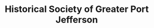 ---
layout: repo
title: "Historical Society of Greater Port Jefferson"
id: 22402
permalink: repos/22402/
---